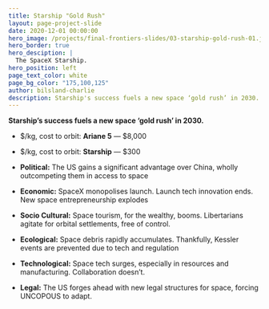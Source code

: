 ```yaml
---
title: Starship "Gold Rush"
layout: page-project-slide
date: 2020-12-01 00:00:00
hero_image: /projects/final-frontiers-slides/03-starship-gold-rush-01.jpg
hero_border: true
hero_desciption: |
  The SpaceX Starship.
hero_position: left
page_text_color: white
page_bg_color: "175,100,125"
author: bilsland-charlie
description: Starship's success fuels a new space ‘gold rush’ in 2030.
---
```

**Starship’s success fuels a new space ‘gold rush’ in 2030.**

- $/kg, cost to orbit: **Ariane 5** — $8,000
- $/kg, cost to orbit: **Starship** — $300

- **Political:** The US gains a significant advantage over China, wholly outcompeting them in access to space

- **Economic:** SpaceX monopolises launch.  Launch tech innovation ends.  New space entrepreneurship explodes

- **Socio Cultural:** Space tourism, for the wealthy, booms.  Libertarians agitate for orbital settlements, free of control.

- **Ecological:** Space debris rapidly accumulates.  Thankfully, Kessler events are prevented due to tech and regulation

- **Technological:** Space tech surges, especially in resources and manufacturing.  Collaboration doesn’t.

- **Legal:** The US forges ahead with new legal structures for space, forcing UNCOPOUS to adapt.  
